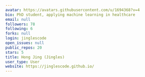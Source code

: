 ```yaml
---
avatar: https://avatars.githubusercontent.com/u/1694368?v=4
bio: PhD student, applying machine learning in healthcare
email: null
followers: 78
following: 6
forks: null
login: jinglescode
open_issues: null
public_repos: 20
stars: 5
title: Hong Jing (Jingles)
user_type: User
website: https://jinglescode.github.io/
---
```

